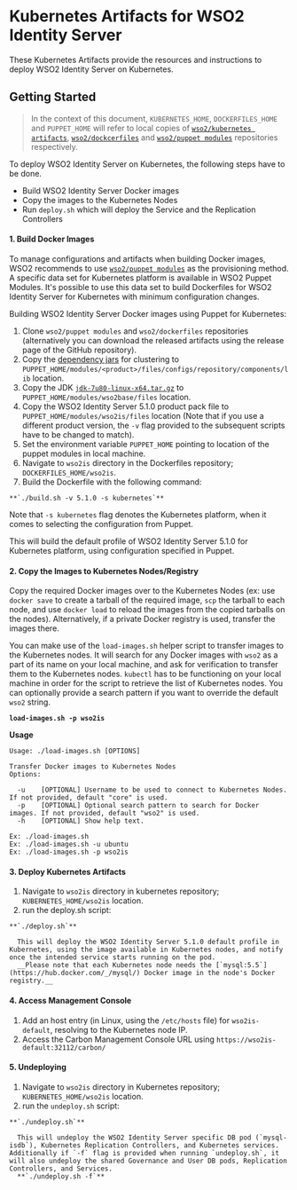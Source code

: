 # Kubernetes Artifacts for WSO2 Identity Server #
These Kubernetes Artifacts provide the resources and instructions to deploy WSO2 Identity Server on Kubernetes.

## Getting Started
>In the context of this document, `KUBERNETES_HOME`, `DOCKERFILES_HOME` and `PUPPET_HOME` will refer to local copies of [`wso2/kubernetes artifacts`](https://github.com/wso2/kubernetes-artifacts/), [`wso2/dockcerfiles`](https://github.com/wso2/Dockerfiles/) and [`wso2/puppet modules`](https://github.com/wso2/puppet-modules) repositories respectively.

To deploy WSO2 Identity Server on Kubernetes, the following steps have to be done.
* Build WSO2 Identity Server Docker images
* Copy the images to the Kubernetes Nodes
* Run `deploy.sh` which will deploy the Service and the Replication Controllers

#### 1. Build Docker Images

To manage configurations and artifacts when building Docker images, WSO2 recommends to use [`wso2/puppet modules`](https://github.com/wso2/puppet-modules) as the provisioning method. A specific data set for Kubernetes platform is available in WSO2 Puppet Modules. It's possible to use this data set to build Dockerfiles for WSO2 Identity Server for Kubernetes with minimum configuration changes.

Building WSO2 Identity Server Docker images using Puppet for Kubernetes:

  1. Clone `wso2/puppet modules` and `wso2/dockerfiles` repositories (alternatively you can download the released artifacts using the release page of the GitHub repository).
  2. Copy the [dependency jars](https://docs.wso2.com/display/KA100/Kubernetes+Membership+Scheme+for+WSO2+Carbon) for clustering to `PUPPET_HOME/modules/<product>/files/configs/repository/components/lib` location.
  3. Copy the JDK [`jdk-7u80-linux-x64.tar.gz`](http://www.oracle.com/technetwork/java/javase/downloads/jdk7-downloads-1880260.html) to `PUPPET_HOME/modules/wso2base/files` location.
  4. Copy the WSO2 Identity Server 5.1.0 product pack file to `PUPPET_HOME/modules/wso2is/files` location (Note that if you use a different product version, the `-v` flag provided to the subsequent scripts have to be changed to match).
  3. Set the environment variable `PUPPET_HOME` pointing to location of the puppet modules in local machine.
  4. Navigate to `wso2is` directory in the Dockerfiles repository; `DOCKERFILES_HOME/wso2is`.
  5. Build the Dockerfile with the following command:

    **`./build.sh -v 5.1.0 -s kubernetes`**

  Note that `-s kubernetes` flag denotes the Kubernetes platform, when it comes to selecting the configuration from Puppet.

  This will build the default profile of WSO2 Identity Server 5.1.0 for Kubernetes platform, using configuration specified in Puppet.

#### 2. Copy the Images to Kubernetes Nodes/Registry

Copy the required Docker images over to the Kubernetes Nodes (ex: use `docker save` to create a tarball of the required image, `scp` the tarball to each node, and use `docker load` to reload the images from the copied tarballs on the nodes). Alternatively, if a private Docker registry is used, transfer the images there.

You can make use of the `load-images.sh` helper script to transfer images to the Kubernetes nodes. It will search for any Docker images with `wso2` as a part of its name on your local machine, and ask for verification to transfer them to the Kubernetes nodes. `kubectl` has to be functioning on your local machine in order for the script to retrieve the list of Kubernetes nodes. You can optionally provide a search pattern if you want to override the default `wso2` string.

**`load-images.sh -p wso2is`**

**Usage**
```
Usage: ./load-images.sh [OPTIONS]

Transfer Docker images to Kubernetes Nodes
Options:

  -u	[OPTIONAL] Username to be used to connect to Kubernetes Nodes. If not provided, default "core" is used.
  -p	[OPTIONAL] Optional search pattern to search for Docker images. If not provided, default "wso2" is used.
  -h	[OPTIONAL] Show help text.

Ex: ./load-images.sh
Ex: ./load-images.sh -u ubuntu
Ex: ./load-images.sh -p wso2is
```

#### 3. Deploy Kubernetes Artifacts
  1. Navigate to `wso2is` directory in kubernetes repository; `KUBERNETES_HOME/wso2is` location.
  2. run the deploy.sh script:

    **`./deploy.sh`**

      This will deploy the WSO2 Identity Server 5.1.0 default profile in Kubernetes, using the image available in Kubernetes nodes, and notify once the intended service starts running on the pod.
      __Please note that each Kubernetes node needs the [`mysql:5.5`](https://hub.docker.com/_/mysql/) Docker image in the node's Docker registry.__

#### 4. Access Management Console
  1. Add an host entry (in Linux, using the `/etc/hosts` file) for `wso2is-default`, resolving to the Kubernetes node IP.
  2. Access the Carbon Management Console URL using `https://wso2is-default:32112/carbon/`

#### 5. Undeploying
  1. Navigate to `wso2is` directory in Kubernetes repository; `KUBERNETES_HOME/wso2is` location.
  2. run the `undeploy.sh` script:

    **`./undeploy.sh`**

      This will undeploy the WSO2 Identity Server specific DB pod (`mysql-isdb`), Kubernetes Replication Controllers, and Kubernetes services. Additionally if `-f` flag is provided when running `undeploy.sh`, it will also undeploy the shared Governance and User DB pods, Replication Controllers, and Services.
      **`./undeploy.sh -f`**
